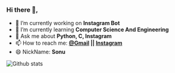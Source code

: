 ### Hi there 👋,

<!--
**mayurfartade/mayurfartade** is a ✨ _special_ ✨ repository because its `README.md` (this file) appears on your GitHub profile.-->


- 🔭 I’m currently working on **Instagram Bot**
- 🌱 I’m currently learning **Computer Science And Engineering**
- 💬 Ask me about **Python, C, Instagram**
- 📫 How to reach me: **<a href="mailto:fartademayur@gmail.com">@Gmail</a> || <a href='https://www.instagram.com/computer_science_engineering_/'>Instagram</a>**
- 😄 NickName: **Sonu**


![Github stats](https://github-readme-stats.vercel.app/api?username=mayurfartade&&show_icons=true&title_color=FFFF00&icon_color=FF000&text_color=daf7dc&bg_color=151515)
